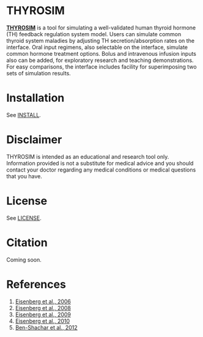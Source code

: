 # **THYROSIM**

**[THYROSIM](http://biocyb1.cs.ucla.edu/thyrosim/)** is a tool for simulating a well-validated human thyroid hormone (TH) feedback regulation system model. Users can simulate common thyroid system maladies by adjusting TH secretion/absorption rates on the interface. Oral input regimens, also selectable on the interface, simulate common hormone treatment options. Bolus and intravenous infusion inputs also can be added, for exploratory research and teaching demonstrations. For easy comparisons, the interface includes facility for superimposing two sets of simulation results.

# **Installation**
See [INSTALL](https://bitbucket.org/DistefanoLab/thyrosim/src/df70a1e192b6bd13a54a4d2efcdd59669ded8802/INSTALL?at=master).

# **Disclaimer**
THYROSIM is intended as an educational and research tool only. Information provided is not a substitute for medical advice and you should contact your doctor regarding any medical conditions or medical questions that you have.

# **License**
See [LICENSE](https://bitbucket.org/DistefanoLab/thyrosim/raw/df70a1e192b6bd13a54a4d2efcdd59669ded8802/License.docx).

# **Citation**
Coming soon.

# **References**
1. [Eisenberg et al., 2006](http://online.liebertpub.com/doi/abs/10.1089/thy.2006.0144) 
2. [Eisenberg et al., 2008](http://online.liebertpub.com/doi/abs/10.1089/thy.2007.0388) 
3. [Eisenberg et al., 2009](http://online.liebertpub.com/doi/abs/10.1089/thy.2008.0148) 
4. [Eisenberg et al., 2010](http://online.liebertpub.com/doi/abs/10.1089/thy.2009.0349) 
5. [Ben-Shachar et al., 2012](http://online.liebertpub.com/doi/abs/10.1089/thy.2011.0355)